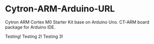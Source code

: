 # Cytron-ARM-Arduino-URL
Cytron ARM Cortex M0 Starter Kit base on Arduino Uno. CT-ARM board package for Arduino IDE.

Testing! Testing 2! Testing 3!
